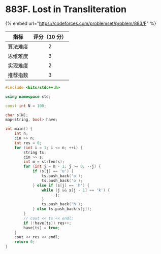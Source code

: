 # 883F. Lost in Transliteration

{% embed url="https://codeforces.com/problemset/problem/883/F" %}

|  指标  | 评分（10 分） |
| :--: | :------: |
| 算法难度 |     2    |
| 思维难度 |     3    |
| 实现难度 |     2    |
| 推荐指数 |     3    |



```cpp
#include <bits/stdc++.h>

using namespace std;

const int N = 100;

char s[N];
map<string, bool> have;

int main() {
	int n;
	cin >> n;
	int res = 0;
	for (int i = 1; i <= n; ++i) {
		string ts;
		cin >> s;
		int m = strlen(s);
		for (int j = m - 1; j >= 0; --j) {
			if (s[j] == 'u') {
				ts.push_back('o');
				ts.push_back('o');
			} else if (s[j] == 'h') {
				while (j && s[j - 1] == 'k') {
					--j;
				}
				ts.push_back('h');
			} else ts.push_back(s[j]);
		}
		// cout << ts << endl;
		if (!have[ts]) res++;
		have[ts] = true;
	}
	cout << res << endl;
	return 0;
}

```
